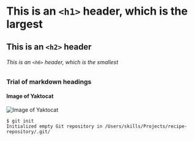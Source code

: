 # This is an `<h1>` header, which is the largest

## This is an `<h2>` header

###### This is an `<h6>` header, which is the smallest

### Trial of markdown headings
#### Image of Yaktocat

![Image of Yaktocat](https://octodex.github.com/images/yaktocat.png)

```
$ git init
Initialized empty Git repository in /Users/skills/Projects/recipe-repository/.git/
```
